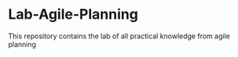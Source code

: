 # Lab-Agile-Planning
This repository contains the lab of all practical knowledge from agile planning
